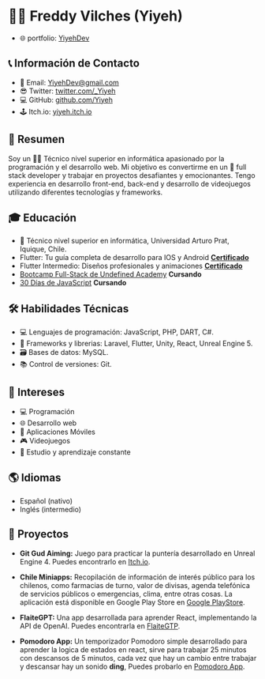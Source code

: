 # 🙋‍♂️ Freddy Vilches (Yiyeh)
- 🌐 portfolio: [YiyehDev](https://YiyehDev.com)

## 📞 Información de Contacto
- 📧 Email: [YiyehDev@gmail.com](mailto:YiyehDev@gmail.com)
- 😎 Twitter: [twitter.com/_Yiyeh](https://twitter.com/_Yiyeh)
- 💻 GitHub: [github.com/Yiyeh](https://github.com/Yiyeh)
- 🕹️ Itch.io: [yiyeh.itch.io](https://yiyeh.itch.io/)

## 📝 Resumen

Soy un 🧑‍💻 Técnico nivel superior en informática apasionado por la programación y el desarrollo web. Mi objetivo es convertirme en un 🌟 full stack developer y trabajar en proyectos desafiantes y emocionantes. Tengo experiencia en desarrollo front-end, back-end y desarrollo de videojuegos utilizando diferentes tecnologías y frameworks.

## 🎓 Educación

- 🏫 Técnico nivel superior en informática, Universidad Arturo Prat, Iquique, Chile.
- Flutter: Tu guía completa de desarrollo para IOS y Android [**Certificado**](http://ude.my/UC-85b25c35-0d87-464f-adeb-5c2b0e52cb0c)
- Flutter Intermedio: Diseños profesionales y animaciones [**Certificado**](http://ude.my/UC-828b7f19-49ed-4265-910e-189069137625)
- [Bootcamp Full-Stack de Undefined Academy](https://undefined.academy/) **Cursando**
- [30 Días de JavaScript](https://github.com/Asabeneh/30-Days-Of-JavaScript/blob/master/Spanish/readme.md) **Cursando**

## 🛠️ Habilidades Técnicas

- 💻 Lenguajes de programación: JavaScript, PHP, DART, C#.
- 🚀 Frameworks y librerias: Laravel, Flutter, Unity, React, Unreal Engine 5.
- 🗃️ Bases de datos: MySQL.
- 📚 Control de versiones: Git.

## 👀 Intereses

- 💻 Programación
- 🌐 Desarrollo web
- 📱 Aplicaciones Móviles
- 🎮 Videojuegos
- 📖 Estudio y aprendizaje constante

## 🌎 Idiomas

- Español (nativo)
- Inglés (intermedio)

## 🚀 Proyectos

- **Git Gud Aiming:** Juego para practicar la puntería desarrollado en Unreal Engine 4. Puedes encontrarlo en [Itch.io](https://yiyeh.itch.io/gitgud-aiming).

- **Chile Miniapps:** Recopilación de información de interés público para los chilenos, como farmacias de turno, valor de divisas, agenda telefónica de servicios públicos o emergencias, clima, entre otras cosas. La aplicación está disponible en Google Play Store en [Google PlayStore](https://play.google.com/store/apps/details?id=com.YiyehDev.resources_chile).
- **FlaiteGPT:** Una app desarrollada para aprender React, implementando la API de OpenAI. Puedes encontrarla en [FlaiteGTP](https://flaitegpt.netlify.app/).

- **Pomodoro App:** Un temporizador Pomodoro simple desarrollado para aprender la logica de estados en react, sirve para trabajar 25 minutos con descansos de 5 minutos, cada vez que hay un cambio entre trabajar y descansar hay un sonido **ding**, Puedes probarlo en [Pomodoro App](https://pomodoro-yiyeh.vercel.app/).
